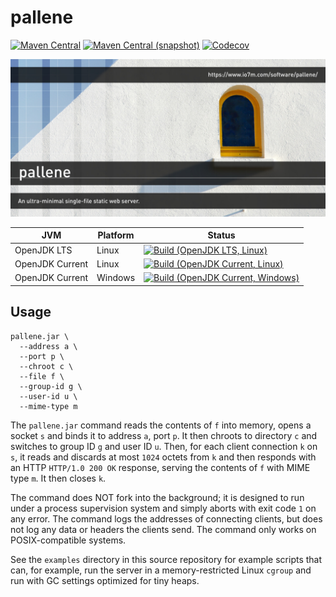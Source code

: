 pallene
===

[![Maven Central](https://img.shields.io/maven-central/v/com.io7m.pallene/com.io7m.pallene.svg?style=flat-square)](http://search.maven.org/#search%7Cga%7C1%7Cg%3A%22com.io7m.pallene%22)
[![Maven Central (snapshot)](https://img.shields.io/nexus/s/https/oss.sonatype.org/com.io7m.pallene/com.io7m.pallene.svg?style=flat-square)](https://oss.sonatype.org/content/repositories/snapshots/com/io7m/pallene/)
[![Codecov](https://img.shields.io/codecov/c/github/io7m/pallene.svg?style=flat-square)](https://codecov.io/gh/io7m/pallene)

![pallene](./src/site/resources/pallene.jpg?raw=true)

| JVM             | Platform | Status |
|-----------------|----------|--------|
| OpenJDK LTS     | Linux    | [![Build (OpenJDK LTS, Linux)](https://img.shields.io/github/workflow/status/io7m/pallene/main-openjdk_lts-linux)](https://github.com/io7m/pallene/actions?query=workflow%3Amain-openjdk_lts-linux) |
| OpenJDK Current | Linux    | [![Build (OpenJDK Current, Linux)](https://img.shields.io/github/workflow/status/io7m/pallene/main-openjdk_current-linux)](https://github.com/io7m/pallene/actions?query=workflow%3Amain-openjdk_current-linux)
| OpenJDK Current | Windows  | [![Build (OpenJDK Current, Windows)](https://img.shields.io/github/workflow/status/io7m/pallene/main-openjdk_current-windows)](https://github.com/io7m/pallene/actions?query=workflow%3Amain-openjdk_current-windows)

## Usage

```
pallene.jar \
  --address a \
  --port p \
  --chroot c \
  --file f \
  --group-id g \
  --user-id u \
  --mime-type m
```

The `pallene.jar` command reads the contents of `f` into memory, opens
a socket `s` and binds it to address `a`, port `p`. It then chroots
to directory `c` and switches to group ID `g` and user ID `u`. Then,
for each client connection `k` on `s`, it reads and discards at most
`1024` octets from `k` and then responds with an HTTP `HTTP/1.0 200
OK` response, serving the contents of `f` with MIME type `m`. It then
closes `k`.

The command does NOT fork into the background; it is designed to run
under a process supervision system and simply aborts with exit code
`1` on any error. The command logs the addresses of connecting clients,
but does not log any data or headers the clients send. The command only
works on POSIX-compatible systems.

See the `examples` directory in this source repository for example
scripts that can, for example, run the server in a memory-restricted
Linux `cgroup` and run with GC settings optimized for tiny heaps.


